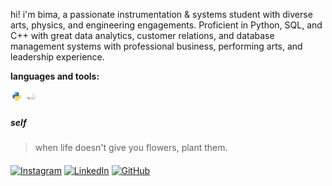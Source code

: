 hi!
i'm bima, a passionate instrumentation & systems student with diverse arts, physics, and engineering engagements. Proficient in Python, SQL, and C++ with great data analytics, customer relations, and database management systems with professional business, performing arts, and leadership experience.

**languages and tools:**  

<code><img height="20" src="https://raw.githubusercontent.com/github/explore/80688e429a7d4ef2fca1e82350fe8e3517d3494d/topics/python/python.png"></code>
<code><img height="20" src="https://raw.githubusercontent.com/github/explore/80688e429a7d4ef2fca1e82350fe8e3517d3494d/topics/mysql/mysql.png"></code>

##### self

> when life doesn't give you flowers, plant them.
####
<a href="https://www.instagram.com/bimaaristo/" target="_blank"><img src="https://raw.githubusercontent.com/arturssmirnovs/arturssmirnovs/master/ig.png" alt="Instagram" width="30"></a>
<a href="https://www.linkedin.com/in/bimaaristo/" target="_blank"><img src="https://raw.githubusercontent.com/arturssmirnovs/arturssmirnovs/master/in.png" alt="LinkedIn" width="30"></a>
<a href="https://github.com/sxiera" target="_blank"><img src="https://raw.githubusercontent.com/arturssmirnovs/arturssmirnovs/master/git.png" alt="GitHub" width="30"></a>
